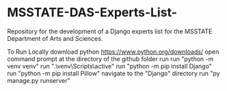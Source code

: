 # MSSTATE-DAS-Experts-List-
Repository for the development of a Django experts list for the MSSTATE Department of Arts and Sciences. 

To Run Locally
download python https://www.python.org/downloads/
open command prompt at the directory of the github folder run
run "python -m venv venv"
run ".\venv\Scripts\active"
run "python -m pip install Django"
run "python -m pip install Pillow"
navigate to the "Django" directory
run "py manage.py runserver"
